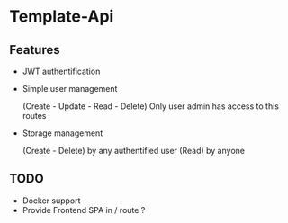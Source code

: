 # Template-Api

## Features

 - JWT authentification

 - Simple user management

   (Create - Update - Read - Delete) Only user admin has access to this routes
 - Storage management 

   (Create - Delete) by any authentified user
   (Read) by anyone

## TODO
 - Docker support
 - Provide Frontend SPA in / route ?
